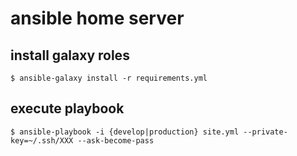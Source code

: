 # ansible home server

## install galaxy roles

    $ ansible-galaxy install -r requirements.yml

## execute playbook

    $ ansible-playbook -i {develop|production} site.yml --private-key=~/.ssh/XXX --ask-become-pass

